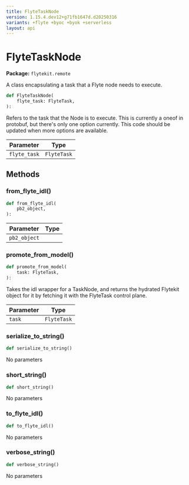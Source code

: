 ```yaml
---
title: FlyteTaskNode
version: 1.15.4.dev12+g71fb1647d.d20250316
variants: +flyte +byoc +byok +serverless
layout: api
---
```


# FlyteTaskNode

**Package:** `flytekit.remote`

A class encapsulating a task that a Flyte node needs to execute.


```python
def FlyteTaskNode(
    flyte_task: FlyteTask,
):
```
Refers to the task that the Node is to execute.
This is currently a oneof in protobuf, but there's only one option currently.
This code should be updated when more options are available.



| Parameter | Type |
|-|-|
| `flyte_task` | `FlyteTask` |
## Methods

### from_flyte_idl()

```python
def from_flyte_idl(
    pb2_object,
):
```
| Parameter | Type |
|-|-|
| `pb2_object` |  |
### promote_from_model()

```python
def promote_from_model(
    task: FlyteTask,
):
```
Takes the idl wrapper for a TaskNode,
and returns the hydrated Flytekit object for it by fetching it with the FlyteTask control plane.


| Parameter | Type |
|-|-|
| `task` | `FlyteTask` |
### serialize_to_string()

```python
def serialize_to_string()
```
No parameters
### short_string()

```python
def short_string()
```
No parameters
### to_flyte_idl()

```python
def to_flyte_idl()
```
No parameters
### verbose_string()

```python
def verbose_string()
```
No parameters
